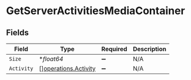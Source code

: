 # GetServerActivitiesMediaContainer


## Fields

| Field                                                        | Type                                                         | Required                                                     | Description                                                  |
| ------------------------------------------------------------ | ------------------------------------------------------------ | ------------------------------------------------------------ | ------------------------------------------------------------ |
| `Size`                                                       | **float64*                                                   | :heavy_minus_sign:                                           | N/A                                                          |
| `Activity`                                                   | [][operations.Activity](../../models/operations/activity.md) | :heavy_minus_sign:                                           | N/A                                                          |